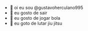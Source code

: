 - 👋 oi eu sou @gustavoherculano995
- 👀 eu gosto de sair 
- 🌱 eu gosto de jogar bola 
- 💞️ eu goto de lutar jiu jitsu 
  

<!---
gustavoherculano995/gustavoherculano995 is a ✨ special ✨ repository because its `README.md` (this file) appears on your GitHub profile.
You can click the Preview link to take a look at your changes.
--->
